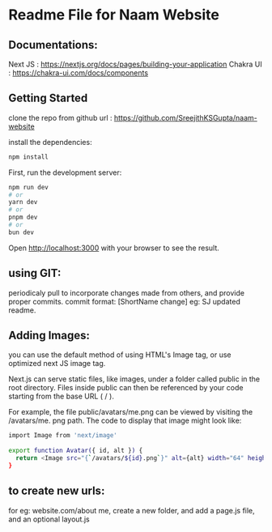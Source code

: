 # Readme File for Naam Website

## Documentations: 
Next JS : https://nextjs.org/docs/pages/building-your-application
Chakra UI : https://chakra-ui.com/docs/components
## Getting Started

clone the repo from github url : https://github.com/SreejithKSGupta/naam-website

install the dependencies:

```bash
npm install
``` 


First, run the development server:

```bash
npm run dev
# or
yarn dev
# or
pnpm dev
# or
bun dev
```
Open [http://localhost:3000](http://localhost:3000) with your browser to see the result.

## using GIT:
periodicaly pull to incorporate changes made from others, and provide proper commits.
commit format: [ShortName change] eg: SJ updated readme.

## Adding Images:

you can use the default method of using HTML's Image tag, or use optimized next JS image tag.

Next.js can serve static files, like images, under a folder called public in the root
directory. Files inside public can then be referenced by your code starting from the
base URL ( / ).

For example, the file public/avatars/me.png can be viewed by visiting the
/avatars/me. png path. The code to display that image might look like:

```bash
import Image from 'next/image'
 
export function Avatar({ id, alt }) {
  return <Image src="{`/avatars/${id}.png`}" alt={alt} width="64" height="64" />
}
``` 
## to create new urls: 
 for eg: website.com/about me,
 create a new folder, and add a page.js file, and an optional layout.js
